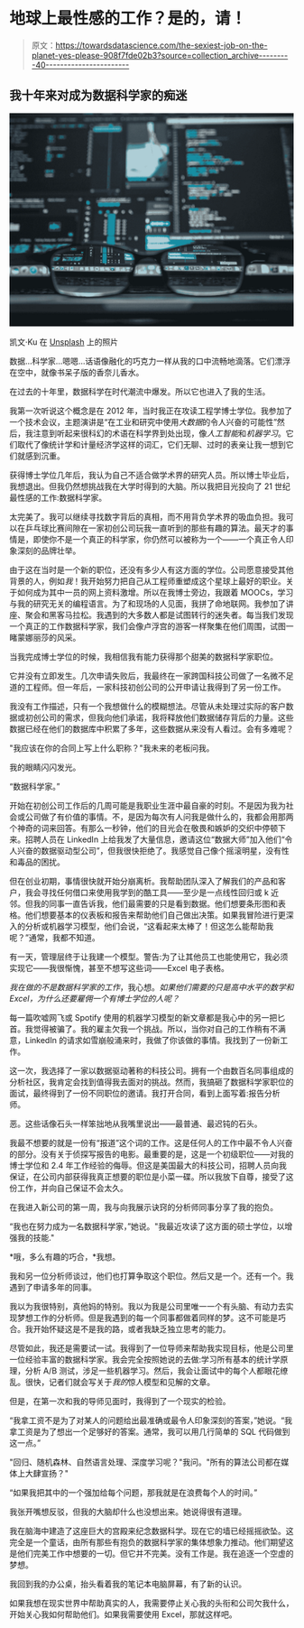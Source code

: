 # 地球上最性感的工作？是的，请！

> 原文：<https://towardsdatascience.com/the-sexiest-job-on-the-planet-yes-please-908f7fde02b3?source=collection_archive---------40----------------------->

## 我十年来对成为数据科学家的痴迷

![](img/7a9d75082564c1f8ae2d20dee3966b7e.png)

凯文·Ku 在 [Unsplash](https://unsplash.com?utm_source=medium&utm_medium=referral) 上的照片

数据…科学家…嗯嗯…话语像融化的巧克力一样从我的口中流畅地滴落。它们漂浮在空中，就像书呆子版的香奈儿香水。

在过去的十年里，数据科学在时代潮流中爆发。所以它也进入了我的生活。

我第一次听说这个概念是在 2012 年，当时我正在攻读工程学博士学位。我参加了一个技术会议，主题演讲是“在工业和研究中使用*大数据*的令人兴奋的可能性”然后，我注意到听起来很科幻的术语在科学界到处出现，像*人工智能*和*机器学习*。它们取代了像统计学和计量经济学这样的词汇，它们无聊、过时的表亲让我一想到它们就感到沉重。

获得博士学位几年后，我认为自己不适合做学术界的研究人员。所以博士毕业后，我想退出。但我仍然想挑战我在大学时得到的大脑。所以我把目光投向了 21 世纪最性感的工作:数据科学家。

太完美了。我可以继续寻找数字背后的真相，而不用背负学术界的吸血负担。我可以在乒乓球比赛间隙在一家初创公司玩我一直听到的那些有趣的算法。最天才的事情是，即使你不是一个真正的科学家，你仍然可以被称为一个——一个真正令人印象深刻的品牌壮举。

由于这在当时是一个新的职位，还没有多少人有这方面的学位。公司愿意接受其他背景的人，例如*我*！我开始努力把自己从工程师重塑成这个星球上最好的职业。关于如何成为其中一员的网上资料激增。所以在我博士旁边，我跟着 MOOCs，学习与我的研究无关的编程语言。为了和现场的人见面，我拼了命地联网。我参加了讲座、聚会和黑客马拉松。我遇到的大多数人都是试图转行的迷失者。每当我们发现一个真正的工作数据科学家，我们会像卢浮宫的游客一样聚集在他们周围，试图一睹蒙娜丽莎的风采。

当我完成博士学位的时候，我相信我有能力获得那个甜美的数据科学家职位。

它并没有立即发生。几次申请失败后，我最终在一家跨国科技公司做了一名微不足道的工程师。但一年后，一家科技初创公司的公开申请让我得到了另一份工作。

我没有工作描述，只有一个我想做什么的模糊想法。尽管从未处理过实际的客户数据或初创公司的需求，但我向他们承诺，我将释放他们数据储存背后的力量。这些数据已经在他们的数据库中积累了多年，这些数据从来没有人看过。会有多难呢？

"我应该在你的合同上写上什么职称？"我未来的老板问我。

我的眼睛闪闪发光。

“数据科学家。”

开始在初创公司工作后的几周可能是我职业生涯中最自豪的时刻。不是因为我为社会或公司做了有价值的事情。不，是因为每次有人问我是做什么的，我都会用那两个神奇的词来回答。有那么一秒钟，他们的目光会在敬畏和嫉妒的交织中停顿下来。招聘人员在 LinkedIn 上给我发了大量信息，邀请这位“数据大师”加入他们“令人兴奋的数据驱动型公司”，但我很快拒绝了。我感觉自己像个摇滚明星，没有性和毒品的困扰。

但在创业初期，事情很快就开始分崩离析。我帮助团队深入了解我们的产品和客户，我会寻找任何借口来使用我学到的酷工具——至少是一点线性回归或 k 近邻。但我的同事一直告诉我，他们最需要的只是看到数据。他们想要条形图和表格。他们想要基本的仪表板和报告来帮助他们自己做出决策。如果我冒险进行更深入的分析或机器学习模型，他们会说，“这看起来太棒了！但这怎么能帮助我呢？”通常，我都不知道。

有一天，管理层终于让我建一个模型。警告:为了让其他员工也能使用它，我必须实现它——我很惭愧，甚至不想写这些词——Excel 电子表格。

*我在做的不是数据科学家的工作*，我心想。*如果他们需要的只是高中水平的数学和 Excel，为什么还要雇佣一个有博士学位的人呢？*

每一篇吹嘘网飞或 Spotify 使用的机器学习模型的新文章都是我心中的另一把匕首。我觉得被骗了。我的雇主欠我一个挑战。所以，当你对自己的工作稍有不满意，LinkedIn 的请求如雪崩般涌来时，我做了你该做的事情。我找到了一份新工作。

这一次，我选择了一家以数据驱动著称的科技公司。拥有一个由数百名同事组成的分析社区，我肯定会找到值得我去面对的挑战。然而，我搞砸了数据科学家职位的面试，最终得到了一份不同职位的邀请。我打开合同，看到上面写着:报告分析师。

恶。这些话像石头一样笨拙地从我嘴里说出——最普通、最迟钝的石头。

我最不想要的就是一份有“报道”这个词的工作。这是任何人的工作中最不令人兴奋的部分。没有关于侦探写报告的电影。最重要的是，这是一个初级职位——对我的博士学位和 2.4 年工作经验的侮辱。但这是美国最大的科技公司，招聘人员向我保证，在公司内部获得我真正想要的职位是小菜一碟。所以我放下自尊，接受了这份工作，并向自己保证不会太久。

在我进入新公司的第一周，我与向我展示诀窍的分析师同事分享了我的抱负。

“我也在努力成为一名数据科学家，”她说。"我最近攻读了这方面的硕士学位，以增强我的技能."

*哦，多么有趣的巧合，*我想。

我和另一位分析师谈过，他们也打算争取这个职位。然后又是一个。还有一个。我遇到了申请多年的同事。

我以为我很特别，真他妈的特别。我以为我是公司里唯一一个有头脑、有动力去实现梦想工作的分析师。但是我遇到的每一个同事都做着同样的梦。这不可能是巧合。我开始怀疑这是不是我的路，或者我缺乏独立思考的能力。

尽管如此，我还是需要试一试。我得到了一位导师来帮助我实现目标，他是公司里一位经验丰富的数据科学家。我会完全按照她说的去做:学习所有基本的统计学原理，分析 A/B 测试，涉足一些机器学习。然后，我会让面试中的每个人都眼花缭乱。很快，记者们就会写关于*我的*惊人模型和见解的文章。

但是，在第一次和我的导师见面时，我得到了一个现实的检验。

“我拿工资不是为了对某人的问题给出最准确或最令人印象深刻的答案，”她说。“我拿工资是为了想出一个足够好的答案。通常，我可以用几行简单的 SQL 代码做到这一点。”

"回归、随机森林、自然语言处理、深度学习呢？"我问。"所有的算法公司都在媒体上大肆宣扬？"

“如果我把其中的一个强加给每个问题，那我就是在浪费每个人的时间。”

我张开嘴想反驳，但我的大脑却什么也没想出来。她说得很有道理。

我在脑海中建造了这座巨大的宫殿来纪念数据科学。现在它的墙已经摇摇欲坠。这完全是一个童话，由所有那些有抱负的数据科学家的集体想象力推动。他们期望这是他们完美工作中想要的一切。但它并不完美。没有工作是。我在追逐一个空虚的梦想。

我回到我的办公桌，抬头看着我的笔记本电脑屏幕，有了新的认识。

如果我想在现实世界中帮助真实的人，我需要停止关心我的头衔和公司欠我什么，开始关心我如何帮助他们。如果我需要使用 Excel，那就这样吧。